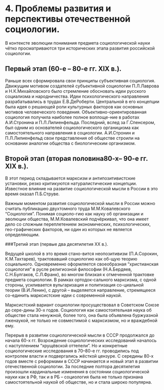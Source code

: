 # 4. Проблемы развития и перспективы отечественной социологии.

В контексте эволюции понимания предмета социологической науки чётко просматриваются три исторических этапа развития российской социологии.

## Первый этап (60-е – 80-е гг. ХIХ в.).

Раньше всех сформировала свои принципы субъективная социология. Движущим мотивом создателей субъективной социологии П.Л.Лаврова и Н.К.Михайловского  было стремление обосновать идеи русского социализма и народничества.
Идеи психологического направления разрабатывались в трудах Е.В.ДеРоберти. Центральной в его концепции была идея о решающей роли культурных факторов как основных мотивов человеческого поведения.
Объективно-ориентированная социология получила наиболее полное воплоще-ние в работах А.И.Стронина и П.Л.Лилиенфельда. Последний, вслед за Г.Спенсером, был одним из основателей социологического органицизма как самостоятельного направления в социологии. А.И.Стронин и П.Л.Лилиенфельд свои представления об обществе строили на основании аналогии общества с биологическим организмом.

## Второй этап (вторая половина80-х– 90-е гг. ХIХ в.).

В этот период складывается марксизм и антипозитивистские установки, резко критикуются натуралистические концепции. Известное влияние на развитие социологической мысли в России в это время оказал П.Б.Струве.

Важным моментом развития социологической мысли в России можно считать публикацию двухтомного труда М.М.Ковалевского “Социология”. Понимая социоло-гию как науку об организации и эволюции общества, М.М.Ковалевский подчёркивал, что она имеет дело со сложным переплетением экономических, психологических, гео-графических факторов, ни один из которых не является определяющим.

###Третий этап (первые два десятилетия ХХ в.). 

Ведущей школой в это время стано-вится неопозитивизм (П.А.Сорокин, К.М.Тахтарев), трактовавший социологию как об-щую теорию социального. Одновременно оформляется своеобразная “христианская социология” в русле религиозной философии (Н.А.Бердяев, С.Н.Булгаков, С.Л.Франк), во многом близкая к отмеченной трактовке предмета социологии. В рамках ортодок-сального марксизма, с одной стороны, усиливается вульгаризация и политизация со-циальной теории (В.И.Ленин), с другой – выделяется направление, стремящееся со-единить марксистские идеи с современной наукой.


Марксистский вариант социологии просуществовал в Советском Союзе до сере-дины 30-х годов. Социология как самостоятельная наука об обществе стала ненужной, более того, она была объявлена буржуазной лженаукой, не только не совместимой с марксизмом, но и враждебной ему. 

Перерыв в развитии социологической мысли в СССР продолжался до начала 60-х гг. Возрождение социологических исследований началось с наступлением “хрущёвской оттепели”. Но и конкретные социологические исследования в 70–80-е гг. проводились под контролем власти и подвергались жёсткой цензуре. С середины 80-х годов вместе с реформами в СССР начинается и новый этап в развитии отечественной социологии. За последние полтора десятилетия произошли кардинальные изменения в состоянии социологической науки как в РФ, так и в РБ – социология была не только признана самостоятельной наукой об обществе, но и стала широко популярна. 
